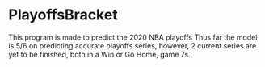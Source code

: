 # PlayoffsBracket
This program is made to predict the 2020 NBA playoffs
Thus far the model is 5/6 on predicting accurate playoffs series, however, 2 current series are yet to be finished, both in a Win or Go Home, game 7s.
